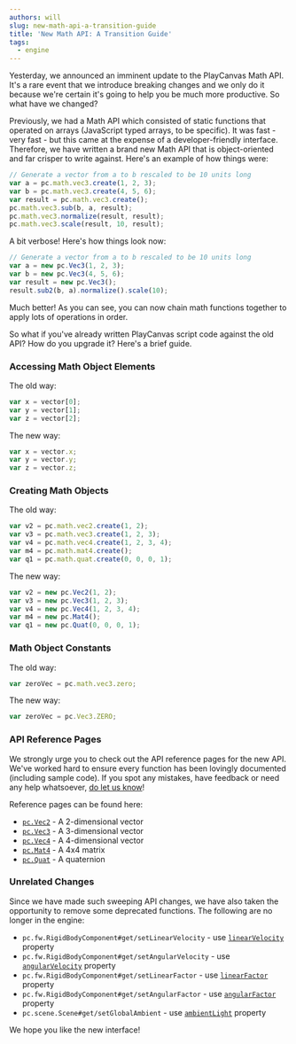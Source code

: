 ```yaml
---
authors: will
slug: new-math-api-a-transition-guide
title: 'New Math API: A Transition Guide'
tags:
  - engine
---
```


Yesterday, we announced an imminent update to the PlayCanvas Math API. It's a rare event that we introduce breaking changes and we only do it because we're certain it's going to help you be much more productive. So what have we changed?

<!-- truncate -->

Previously, we had a Math API which consisted of static functions that operated on arrays (JavaScript typed arrays, to be specific). It was fast - very fast - but this came at the expense of a developer-friendly interface. Therefore, we have written a brand new Math API that is object-oriented and far crisper to write against. Here's an example of how things were:

```javascript
// Generate a vector from a to b rescaled to be 10 units long
var a = pc.math.vec3.create(1, 2, 3);
var b = pc.math.vec3.create(4, 5, 6);
var result = pc.math.vec3.create();
pc.math.vec3.sub(b, a, result);
pc.math.vec3.normalize(result, result);
pc.math.vec3.scale(result, 10, result);
```

A bit verbose! Here's how things look now:

```javascript
// Generate a vector from a to b rescaled to be 10 units long
var a = new pc.Vec3(1, 2, 3);
var b = new pc.Vec3(4, 5, 6);
var result = new pc.Vec3();
result.sub2(b, a).normalize().scale(10);
```

Much better! As you can see, you can now chain math functions together to apply lots of operations in order.

So what if you've already written PlayCanvas script code against the old API? How do you upgrade it? Here's a brief guide.

### Accessing Math Object Elements

The old way:

```javascript
var x = vector[0];
var y = vector[1];
var z = vector[2];
```

The new way:

```javascript
var x = vector.x;
var y = vector.y;
var z = vector.z;
```

### Creating Math Objects

The old way:

```javascript
var v2 = pc.math.vec2.create(1, 2);
var v3 = pc.math.vec3.create(1, 2, 3);
var v4 = pc.math.vec4.create(1, 2, 3, 4);
var m4 = pc.math.mat4.create();
var q1 = pc.math.quat.create(0, 0, 0, 1);
```

The new way:

```javascript
var v2 = new pc.Vec2(1, 2);
var v3 = new pc.Vec3(1, 2, 3);
var v4 = new pc.Vec4(1, 2, 3, 4);
var m4 = new pc.Mat4();
var q1 = new pc.Quat(0, 0, 0, 1);
```

### Math Object Constants

The old way:

```javascript
var zeroVec = pc.math.vec3.zero;
```

The new way:

```javascript
var zeroVec = pc.Vec3.ZERO;
```

### API Reference Pages

We strongly urge you to check out the API reference pages for the new API. We've worked hard to ensure every function has been lovingly documented (including sample code). If you spot any mistakes, have feedback or need any help whatsoever, [do let us know](https://forum.playcanvas.com)!

Reference pages can be found here:

- [`pc.Vec2`](https://api.playcanvas.com/classes/Engine.Vec2.html) - A 2-dimensional vector
- [`pc.Vec3`](https://api.playcanvas.com/classes/Engine.Vec3.html) - A 3-dimensional vector
- [`pc.Vec4`](https://api.playcanvas.com/classes/Engine.Vec4.html) - A 4-dimensional vector
- [`pc.Mat4`](https://api.playcanvas.com/classes/Engine.Mat4.html) - A 4x4 matrix
- [`pc.Quat`](https://api.playcanvas.com/classes/Engine.Quat.html) - A quaternion

### Unrelated Changes

Since we have made such sweeping API changes, we have also taken the opportunity to remove some deprecated functions. The following are no longer in the engine:

- `pc.fw.RigidBodyComponent#get/setLinearVelocity` - use [`linearVelocity`](https://api.playcanvas.com/engine/classes/RigidBodyComponent.html#linearvelocity) property
- `pc.fw.RigidBodyComponent#get/setAngularVelocity` - use [`angularVelocity`](https://api.playcanvas.com/engine/classes/RigidBodyComponent.html#angularvelocity) property
- `pc.fw.RigidBodyComponent#get/setLinearFactor` - use [`linearFactor`](https://api.playcanvas.com/engine/classes/RigidBodyComponent.html#linearfactor) property
- `pc.fw.RigidBodyComponent#get/setAngularFactor` - use [`angularFactor`](https://api.playcanvas.com/engine/classes/RigidBodyComponent.html#angularfactor) property
- `pc.scene.Scene#get/setGlobalAmbient` - use [`ambientLight`](https://api.playcanvas.com/engine/classes/Scene.html#ambientlight) property

We hope you like the new interface!
